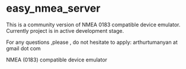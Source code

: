 easy_nmea_server
================

This is a community version of NMEA 0183 compatible device emulator. Currently project is in active development stage.

For any questions ,please , do not hesitate to apply: arthurtumanyan at gmail dot com

NMEA (0183) compatible device emulator
